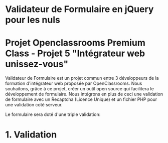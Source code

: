 # Validateur de Formulaire en jQuery pour les nuls
# Projet Openclassrooms Premium Class - Projet 5 "Intégrateur web unissez-vous" 

Validateur de Formulaire est un projet commun entre 3 développeurs de la formation d'intégrateur web proposée par OpenClassrooms. Nous souhaitons, grâce à ce projet, créer un outil open source qui facilitera le développement de formulaire. Nous intégrons en plus de ceci une validation de formulaire avec un Recaptcha (Licence Unique) et un fichier PHP pour une validation coté serveur. 

Le formulaire sera doté d'une triple validation:
# 1. Validation 
